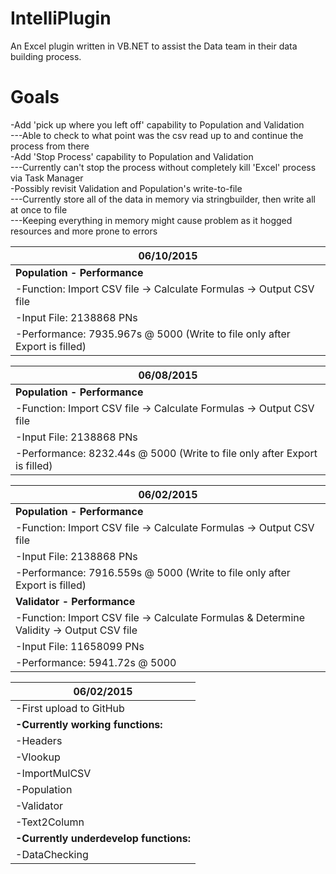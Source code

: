 # IntelliPlugin
An Excel plugin written in VB.NET to assist the Data team in their data building process.

<h1>Goals</h1>
-Add 'pick up where you left off' capability to Population and Validation <br/>
---Able to check to what point was the csv read up to and continue the process from there <br/>
-Add 'Stop Process' capability to Population and Validation <br/>
---Currently can't stop the process without completely kill 'Excel' process via Task Manager <br/>
-Possibly revisit Validation and Population's write-to-file <br/>
---Currently store all of the data in memory via stringbuilder, then write all at once to file <br/>
---Keeping everything in memory might cause problem as it hogged resources and more prone to errors <br/>

|06/10/2015|
|----------|
|<b>Population - Performance</b>|
|-Function: Import CSV file -> Calculate Formulas -> Output CSV file|
|-Input File: 2138868 PNs|
|-Performance: 7935.967s @ 5000 (Write to file only after Export is filled)|

|06/08/2015|
|----------|
|<b>Population - Performance</b>|
|-Function: Import CSV file -> Calculate Formulas -> Output CSV file|
|-Input File: 2138868 PNs|
|-Performance: 8232.44s @ 5000 (Write to file only after Export is filled)|

|06/02/2015|
|----------|
|<b>Population - Performance</b>|
|-Function: Import CSV file -> Calculate Formulas -> Output CSV file|
|-Input File: 2138868 PNs|
|-Performance: 7916.559s @ 5000 (Write to file only after Export is filled)|
|<b>Validator - Performance</b>|
|-Function: Import CSV file -> Calculate Formulas & Determine Validity -> Output CSV file|
|-Input File: 11658099 PNs|
|-Performance: 5941.72s @ 5000|

|06/02/2015|
|---------------------------|
|-First upload to GitHub|
|<b>-Currently working functions:</b>|
|  -Headers|
|  -Vlookup|
|  -ImportMulCSV|
|  -Population|
|  -Validator|
|  -Text2Column|
|<b>-Currently underdevelop functions:</b>|
|  -DataChecking|
